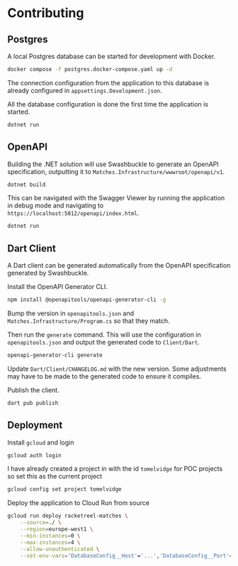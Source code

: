 # Contributing

## Postgres

A local Postgres database can be started for development with Docker.

```sh
docker compose -f postgres.docker-compose.yaml up -d
```

The connection configuration from the application to this database is already configured in `appsettings.Development.json`.

All the database configuration is done the first time the application is started.

```sh
dotnet run
```

## OpenAPI

Building the .NET solution will use Swashbuckle to generate an OpenAPI specification, outputting it to `Matches.Infrastructure/wwwroot/openapi/v1`.

```sh
dotnet build
```

This can be navigated with the Swagger Viewer by running the application in debug mode and navigating to `https://localhost:5012/openapi/index.html`.

```sh
dotnet run
```

## Dart Client

A Dart client can be generated automatically from the OpenAPI specification generated by Swashbuckle.

Install the OpenAPI Generator CLI.

```sh
npm install @openapitools/openapi-generator-cli -g
```

Bump the version in `openapitools.json` and `Matches.Infrastructure/Program.cs` so that they match.

Then run the `generate` command. This will use the configuration in `openapitools.json` and output the generated code to `Client/Dart`.

```sh
openapi-generator-cli generate
```

Update `Dart/Client/CHANGELOG.md` with the new version. Some adjustments may have to be made to the generated code to ensure it compiles.

Publish the client.

```sh
dart pub publish
```

## Deployment

Install `gcloud`  and login

```sh
gcloud auth login
```

I have already created a project in with the id `tomelvidge` for POC projects so set this as the current project

```sh
gcloud config set project tomelvidge
```

Deploy the application to Cloud Run from source

```sh
gcloud run deploy racketreel-matches \
	--source=./ \
	--region=europe-west1 \
	--min-instances=0 \
	--max-instances=4 \
	--allow-unauthenticated \
	--set-env-vars='DatabaseConfig__Host'='...','DatabaseConfig__Port'='...','DatabaseConfig__Username'='...','DatabaseConfig__Password'='...','DatabaseConfig__Database'='...','AuthConfig__Authority'='...','AuthConfig__Audience'='...'
```